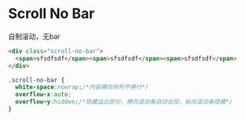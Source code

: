 # Scroll No Bar

自制滚动，无bar

```html
<div class="scroll-no-bar">
  <span>sfsdfsdf</span><span>sfsdfsdf</span><span>sfsdfsdf</span>
</div>
```

```css
.scroll-no-bar {
  white-space:nowrap;/*内容横向排列不换行*/ 
  overflow-x:auto;
  overflow-y:hidden;/*隐藏溢出部分。横向滚动条自动出现，纵向滚动条隐藏*/ 
}
```
